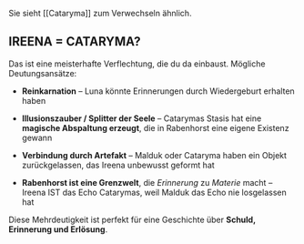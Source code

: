 Sie sieht [[Cataryma]] zum Verwechseln ähnlich.


## IREENA = CATARYMA?

Das ist eine meisterhafte Verflechtung, die du da einbaust. Mögliche Deutungsansätze:

- **Reinkarnation** – Luna könnte Erinnerungen durch Wiedergeburt erhalten haben
    
- **Illusionszauber / Splitter der Seele** – Catarymas Stasis hat eine **magische Abspaltung erzeugt**, die in Rabenhorst eine eigene Existenz gewann
    
- **Verbindung durch Artefakt** – Malduk oder Cataryma haben ein Objekt zurückgelassen, das Ireena unbewusst geformt hat
    
- **Rabenhorst ist eine Grenzwelt**, die _Erinnerung_ zu _Materie_ macht – Ireena IST das Echo Catarymas, weil Malduk das Echo nie losgelassen hat
    

Diese Mehrdeutigkeit ist perfekt für eine Geschichte über **Schuld, Erinnerung und Erlösung**.




